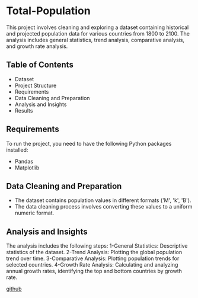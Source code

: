 # Total-Population
This project involves cleaning and exploring a dataset containing historical and projected population data for various countries from 1800 to 2100. The analysis includes general statistics, trend analysis, comparative analysis, and growth rate analysis.
## Table of Contents
* Dataset
* Project Structure
* Requirements
* Data Cleaning and Preparation
* Analysis and Insights
* Results
## Requirements
To run the project, you need to have the following Python packages installed:
* Pandas
* Matplotlib
## Data Cleaning and Preparation
* The dataset contains population values in different formats ('M', 'k', 'B'). 
* The data cleaning process involves converting these values to a uniform numeric format.
## Analysis and Insights
The analysis includes the following steps:
1-General Statistics: Descriptive statistics of the dataset.
2-Trend Analysis: Plotting the global population trend over time.
3-Comparative Analysis: Plotting population trends for selected countries.
4-Growth Rate Analysis: Calculating and analyzing annual growth rates, identifying the top and bottom countries by growth rate.


[github](https://github.com/Mari-iam/Total-Population)

